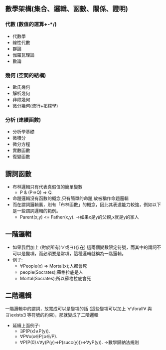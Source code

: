 ## 數學架構(集合、邏輯、函數、關係、證明)
### 代數 (數值的運算+-*/)
* 代數學
* 線性代數
* 群論
* 伽羅瓦理論
* 數論
### 幾何 (空間的結構)
* 歐氏幾何
* 解析幾何
* 非歐幾何
* 微分幾何(流行+拓樸學)
### 分析 (連續函數)
* 分析學基礎
* 微積分
* 微分方程
* 實數函數
* 復變函數
## 謂詞函數
* 布林邏輯只有代表真假值的簡單變數
    * P & (P=>Q) => Q.
* 命題邏輯沒有函數的概念,只有簡單的命題,故被稱作命題邏輯
* 而在謂詞邏輯裏，則有「布林函數」的概念，因此其表達能力較強，例如以下是一些謂詞邏輯的範例。
    * Parent(x,y) <= Father(x,y). ->如果x是y的父親,x就是y的家人

## 一階邏輯
* 如果我們加上 (對於所有)∀或∃(存在) 這兩個變數限定符號，而其中的謂詞不可以是變項，而必須要是常項，這種邏輯就稱為一階邏輯。
* 例子:
    * ∀People(x) => Mortal(x);人都會死
    * people(Socrates);蘇格拉底是人
    * Mortal(Socrates);所以蘇格拉底會死

## 二階邏輯
一階邏輯中的謂詞，放寬成可以是變項的話 (這些變項可以加上 ∀\forall∀ 與 ∃\exists∃ 等符號的約束)，那就變成了二階邏輯
* 延續上面例子:
    * ∃P(P(x)∧P(y)).
    * ∀P∀x(x∈P∣x∈/P).
    * ∀P(P(0)∧∀y(P(y)=>P(succ(y)))=>∀yP(y)). ->數學歸納法規則
